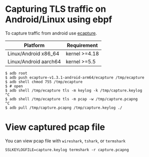 # Capturing TLS traffic on Android/Linux using ebpf

To capture traffic from android use
[ecapture](https://github.com/gojue/ecapture/releases). 

| Platform              | Requirement   |
|-----------------------|---------------|
| Linux/Android x86_64  | kernel >=4.18 |
| Linux/Android aarch64 | kernel >=5.5  |

```
$ adb root
$ adb push ecapture-v1.3.1-android-arm64/ecapture /tmp/ecapture
$ adb shell chmod 755 /tmp/ecapture
$ # open
$ adb shell /tmp/ecapture tls -m keylog -k /tmp/capture.keylog
^C
$ adb shell /tmp/ecapture tls -m pcap -w /tmp/capture.pcapng
^C
$ adb pull /tmp/capture.pcapng /tmp/capture.keylog ./
```

# View captured pcap file

You can view pcap file with `wireshark`, `tshark`, or `termshark`

```
SSLKEYLOGFILE=capture.keylog termshark -r capture.pcapng
```
